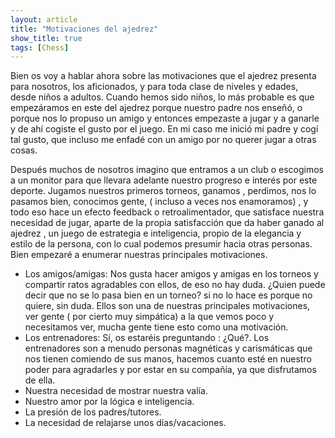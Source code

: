 ```yaml
---
layout: article
title: "Motivaciones del ajedrez"
show_title: true
tags: [Chess]
---
```


Bien os voy a hablar ahora sobre las motivaciones que el ajedrez presenta para nosotros, los aficionados, y para toda clase de niveles y edades, desde niños a adultos. Cuando hemos sido niños, lo más probable es que empezáramos en este del ajedrez porque nuestro padre nos enseñó, o porque nos lo propuso un amigo y entonces empezaste a jugar y a ganarle y de ahí cogiste el gusto por el juego. En mi caso me inició mi padre y cogí tal gusto, que incluso me enfadé con un amigo por no querer jugar a otras cosas.

Después muchos de nosotros imagino que entramos a un club o escogimos a un monitor para que llevara adelante nuestro progreso e interés por este deporte. Jugamos nuestros primeros torneos, ganamos , perdimos, nos lo pasamos bien, conocimos gente, ( incluso a veces nos enamoramos) , y todo eso hace un efecto feedback o retroalimentador, que satisface nuestra necesidad de jugar, aparte de la propia satisfacción que da haber ganado al ajedrez , un juego de estrategia e inteligencia, propio de la elegancia y estilo de la persona, con lo cual podemos presumir hacia otras personas. Bien empezaré a enumerar nuestras principales motivaciones.

- Los amigos/amigas: Nos gusta hacer amigos y amigas en los torneos y compartir ratos agradables con ellos, de eso no hay duda. ¿Quien puede decir que no se lo pasa bien en un torneo? si no lo hace es porque no quiere, sin duda. Ellos son una de nuestras principales motivaciones, ver gente ( por cierto muy simpática) a la que vemos poco y necesitamos ver, mucha gente tiene esto como una motivación.
- Los entrenadores: Sí, os estaréis preguntando : ¿Qué?. Los entrenadores son a menudo personas magnéticas y carismáticas que nos tienen comiendo de sus manos, hacemos cuanto esté en nuestro poder para agradarles y por estar en su compañía, ya que disfrutamos de ella.
- Nuestra necesidad de mostrar nuestra valía.
- Nuestro amor por la lógica e inteligencia.
- La presión de los padres/tutores.
- La necesidad de relajarse unos días/vacaciones.
